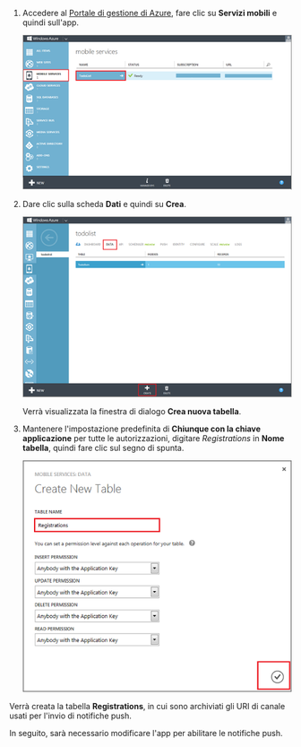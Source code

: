 ﻿
1. Accedere al [Portale di gestione di Azure], fare clic su **Servizi mobili** e quindi sull'app.

	![](./media/mobile-services-create-new-push-table/mobile-services-selection.png)

2. Dare clic sulla scheda **Dati** e quindi su **Crea**.

	![](./media/mobile-services-create-new-push-table/mobile-create-table.png)

	Verrà visualizzata la finestra di dialogo **Crea nuova tabella**.

3. Mantenere l'impostazione predefinita di **Chiunque con la chiave applicazione** per tutte le autorizzazioni, digitare _Registrations_ in **Nome tabella**, quindi fare clic sul segno di spunta.

	![](./media/mobile-services-create-new-push-table/mobile-create-registrations-table.png)

  Verrà creata la tabella **Registrations**, in cui sono archiviati gli URI di canale usati per l'invio di notifiche push.

In seguito, sarà necessario modificare l'app per abilitare le notifiche push.

<!-- URLs -->
[Portale di gestione di Azure]: https://manage.windowsazure.com/
